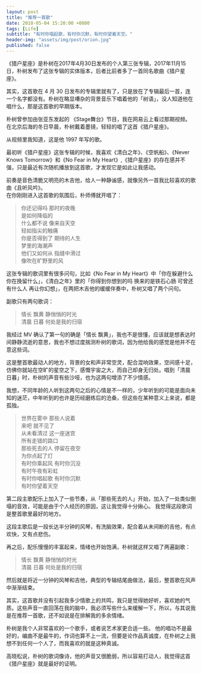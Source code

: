 ```yaml
---
layout: post
title: "推荐一首歌"
date: 2018-05-04 15:20:00 +0800
tags: [Life]
subtitle: "有时你唱起歌，有时你沉默，有时你望着天空。"
header-img: "assets/img/post/orion.jpg"
published: false
---
```

《猎户星座》是朴树在2017年4月30日发布的个人第三张专辑，2017年11月15日，朴树发布了这张专辑的实体版本，后者比前者多了一首同名歌曲《猎户星座》。  

其实，这首歌在 4 月 30 日发布的专辑里就有了，只是放在了专辑最后一首，连一个名字都没有。朴树在略显嘈杂的背景音乐下唱着他的「树语」，没人知道他在唱什么，那是这首歌的早期版本。

朴树曾参加由张亚东发起的 《Stage舞台》节目，我在网易云上看过那期视频。在北京后海的冬日早晨，朴树戴着墨镜，轻轻的唱了这首《猎户星座》。

从视频里我知道，这是他 1997 年写的歌。   

最初听《猎户星座》这张专辑的时候，我喜欢《清白之年》、《空帆船》、《Never Knows Tomorrow》和《No Fear in My Heart》,《猎户星座》的存在感并不强，只是最近有次随机播放到这首歌，才发现它是如此让我感动。  

前奏是音色清脆又明亮的木吉他，给人一种静谧感，就像另外一首我比较喜欢的歌曲《且听风吟》。  
在你刚刚进入这首歌的氛围后，朴师傅就开唱了：

>你还记得吗 那时的夜晚  
是如何降临的  
什么都不说 像来自天空  
轻如指尖的触痛    
你是否得到了 期待的人生  
梦里的海潮声  
他们又如何从 指缝中滑过  
像吹在旷野里的风

这张专辑的歌词里有很多问句，比如《No Fear in My Heart》中「你在躲避什么 你在挽留什么」，《清白之年》里的「你得到你想到的吗 换来的是铁石心肠 可曾还有什么人 再让你幻想」，在两把木吉他的缓缓伴奏中，朴树又唱了两个问句。


副歌只有两句歌词：

>情长 飘黄 静悄悄的时光  
清晨 日暮 何处是我的归宿

我经过 MV 确认了第一句的确是「情长 飘黄」，我也不是很懂，应该就是想表达时间静静流逝的意思，我也不想过度揣测朴树的歌词，因为他给我的感觉是他并不在意这些词。

这是整首歌最动人的地方，背景的女和声非常空灵，配合混响效果，空间感十足，仿佛你就站在空旷的星空之下，感慨宇宙之大，而自己却身无归处。唱到「清晨 日暮」时，朴树的声音有些沙哑，也为这两句增添了不少情感。

我想，不同年龄的人听到这两句之后的心情是不一样的，少年听到的可能是面向未知的迷茫，中年听到的也许是历经磨练后的沧桑，但这些在某种意义上来说，都是孤独。


>世界在雾中 那些人说着  
来吧 就不见了   
从未看清过 这一座迷宫  
所有走错的路口  
那些死去的人 停留在夜空  
为你点起了灯  
有时你乘起风 有时你沉没  
有时午夜有彩虹  
有时你唱起歌 有时你沉默  
有时你望着天空

第二段主歌配乐上加入了一些节奏，从「那些死去的人」开始，加入了一处类似倒塌的音效，可能是由于个人经历的原因，这让我觉得十分揪心。
我觉得这段歌词是整首歌里最好的地方。 

这段主歌后是一段长达半分钟的风琴，有洗脑效果，配合着从未间断的吉他，有点欢快，又有点悲伤。

再之后，配乐慢慢的丰富起来，情绪也开始饱满，朴树就这样又唱了两遍副歌：

>情长 飘黄 静悄悄的时光  
清晨 日暮 何处是我的归宿

然后就是将近一分钟的风琴和吉他，典型的专辑结尾曲做法，最后，整首歌在风声中渐渐结束。

其实，这首歌并没有引起我多少情歌上的共鸣，我只是觉得她好听，喜欢她的气质。这些声音一直回荡在我的脑中，我必须写些什么来缓解一下，所以，与其说我是在推荐一首歌，还不如说是在排解我的多余情绪。


朴树是我个人非常喜欢的一个歌手，或者说艺术家更合适一些。
他的唱功不是最好的，编曲不是最牛的，作词也算不上一流，但要是论作品真诚度，在朴树之上我想不到任何一个人了，而我喜欢的就是这种真诚。 

高晓松说，朴树的歌词像诗，他的声音又很脆弱，所以容易打动人，我觉得这首《猎户星座》就是最好的证明。